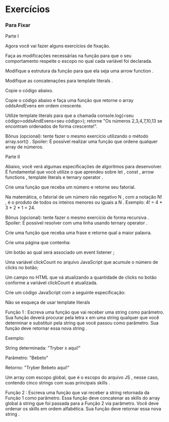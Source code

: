 <h1>Exercícios</h1>
<h3> Para Fixar</h3>
﻿Parte I

Agora você vai fazer alguns exercícios de fixação.

Faça as modificações necessárias na função para que o seu comportamento respeite o escopo no qual cada variável foi declarada.

Modifique a estrutura da função para que ela seja uma arrow function .

Modifique as concatenações para template literals .

Copie o código abaixo.

Copie o código abaixo e faça uma função que retorne o array oddsAndEvens em ordem crescente.

Utilize template literals para que a chamada console.log(<seu código>oddsAndEvens<seu código>); retorne "Os números 2,3,4,7,10,13 se encontram ordenados de forma crescente!".

Bônus (opcional): tente fazer o mesmo exercício utilizando o método array.sort() . Spoiler: É possível realizar uma função que ordene qualquer array de números.

Parte II

Abaixo, você verá algumas especificações de algoritmos para desenvolver. É fundamental que você utilize o que aprendeu sobre let , const , arrow functions , template literals e ternary operator .

Crie uma função que receba um número e retorne seu fatorial.

Na matemática, o fatorial de um número não negativo N , com a notação N! , é o produto de todos os inteiros menores ou iguais a N . Exemplo: 4! = 4 \* 3 \* 2 \* 1 = 24.

Bônus (opcional): tente fazer o mesmo exercício de forma recursiva . Spoiler: É possível resolver com uma linha usando ternary operator .

Crie uma função que receba uma frase e retorne qual a maior palavra.

Crie uma página que contenha:

Um botão ao qual será associado um event listener ;

Uma variável clickCount no arquivo JavaScript que acumule o número de clicks no botão;

Um campo no HTML que vá atualizando a quantidade de clicks no botão conforme a variável clickCount é atualizada.

Crie um código JavaScript com a seguinte especificação:

Não se esqueça de usar template literals

Função 1 : Escreva uma função que vai receber uma string como parâmetro. Sua função deverá procurar pela letra x em uma string qualquer que você determinar e substituir pela string que você passou como parâmetro. Sua função deve retornar essa nova string .

Exemplo:

String determinada: "Tryber x aqui!"

Parâmetro: "Bebeto"

Retorno: "Tryber Bebeto aqui!"

Um array com escopo global, que é o escopo do arquivo JS , nesse caso, contendo cinco strings com suas principais skills .

Função 2 : Escreva uma função que vai receber a string retornada da Função 1 como parâmetro. Essa função deve concatenar as skills do array global à string que foi passada para a Função 2 via parâmetro. Você deve ordenar os skills em ordem alfabética. Sua função deve retornar essa nova string .
